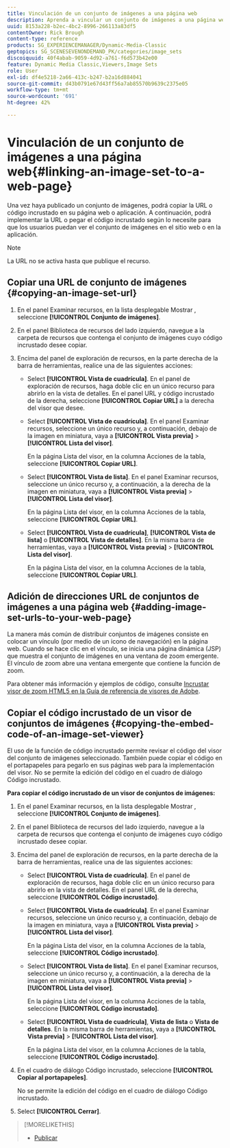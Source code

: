 ```yaml
---
title: Vinculación de un conjunto de imágenes a una página web
description: Aprenda a vincular un conjunto de imágenes a una página web en Adobe Dynamic Media Classic.
uuid: 8153a228-b2ec-4bc2-8996-266113a83df5
contentOwner: Rick Brough
content-type: reference
products: SG_EXPERIENCEMANAGER/Dynamic-Media-Classic
geptopics: SG_SCENESEVENONDEMAND_PK/categories/image_sets
discoiquuid: 40f4abab-9059-4d92-a761-f6d573b42e00
feature: Dynamic Media Classic,Viewers,Image Sets
role: User
exl-id: df4e5218-2a66-413c-b247-b2a16d884041
source-git-commit: d43b0791e67d43ff56a7ab85570b9639c2375e05
workflow-type: tm+mt
source-wordcount: '691'
ht-degree: 42%

---
```


# Vinculación de un conjunto de imágenes a una página web{#linking-an-image-set-to-a-web-page}

Una vez haya publicado un conjunto de imágenes, podrá copiar la URL o código incrustado en su página web o aplicación. A continuación, podrá implementar la URL o pegar el código incrustado según lo necesite para que los usuarios puedan ver el conjunto de imágenes en el sitio web o en la aplicación.

>[!NOTE]
>
>La URL no se activa hasta que publique el recurso.

## Copiar una URL de conjunto de imágenes {#copying-an-image-set-url}

1. En el panel Examinar recursos, en la lista desplegable Mostrar , seleccione **[!UICONTROL Conjunto de imágenes]**.
1. En el panel Biblioteca de recursos del lado izquierdo, navegue a la carpeta de recursos que contenga el conjunto de imágenes cuyo código incrustado desee copiar.
1. Encima del panel de exploración de recursos, en la parte derecha de la barra de herramientas, realice una de las siguientes acciones:

   * Select **[!UICONTROL Vista de cuadrícula]**. En el panel de exploración de recursos, haga doble clic en un único recurso para abrirlo en la vista de detalles. En el panel URL y código incrustado de la derecha, seleccione **[!UICONTROL Copiar URL]** a la derecha del visor que desee.
   * Select **[!UICONTROL Vista de cuadrícula]**. En el panel Examinar recursos, seleccione un único recurso y, a continuación, debajo de la imagen en miniatura, vaya a **[!UICONTROL Vista previa]** > **[!UICONTROL Lista del visor]**.

      En la página Lista del visor, en la columna Acciones de la tabla, seleccione **[!UICONTROL Copiar URL]**.

   * Select **[!UICONTROL Vista de lista]**. En el panel Examinar recursos, seleccione un único recurso y, a continuación, a la derecha de la imagen en miniatura, vaya a **[!UICONTROL Vista previa]** > **[!UICONTROL Lista del visor]**.

      En la página Lista del visor, en la columna Acciones de la tabla, seleccione **[!UICONTROL Copiar URL]**.

   * Select **[!UICONTROL Vista de cuadrícula]**, **[!UICONTROL Vista de lista]** o **[!UICONTROL Vista de detalles]**. En la misma barra de herramientas, vaya a **[!UICONTROL Vista previa]** > **[!UICONTROL Lista del visor]**.

      En la página Lista del visor, en la columna Acciones de la tabla, seleccione **[!UICONTROL Copiar URL]**.

## Adición de direcciones URL de conjuntos de imágenes a una página web {#adding-image-set-urls-to-your-web-page}

La manera más común de distribuir conjuntos de imágenes consiste en colocar un vínculo (por medio de un icono de navegación) en la página web. Cuando se hace clic en el vínculo, se inicia una página dinámica (JSP) que muestra el conjunto de imágenes en una ventana de zoom emergente. El vínculo de zoom abre una ventana emergente que contiene la función de zoom.

Para obtener más información y ejemplos de código, consulte [Incrustar visor de zoom HTML5 en la Guía de referencia de visores de Adobe](https://experienceleague.adobe.com/docs/dynamic-media-developer-resources/library/viewers-aem-assets-dmc/zoom/c-html5-20-zoom-viewer-about.html#section-e1c3106f5b3e445d9b95be337c2f94e2).

## Copiar el código incrustado de un visor de conjuntos de imágenes {#copying-the-embed-code-of-an-image-set-viewer}

El uso de la función de código incrustado permite revisar el código del visor del conjunto de imágenes seleccionado. También puede copiar el código en el portapapeles para pegarlo en sus páginas web para la implementación del visor. No se permite la edición del código en el cuadro de diálogo Código incrustado.

**Para copiar el código incrustado de un visor de conjuntos de imágenes:**

1. En el panel Examinar recursos, en la lista desplegable Mostrar , seleccione **[!UICONTROL Conjunto de imágenes]**.
1. En el panel Biblioteca de recursos del lado izquierdo, navegue a la carpeta de recursos que contenga el conjunto de imágenes cuyo código incrustado desee copiar.
1. Encima del panel de exploración de recursos, en la parte derecha de la barra de herramientas, realice una de las siguientes acciones:

   * Select **[!UICONTROL Vista de cuadrícula]**. En el panel de exploración de recursos, haga doble clic en un único recurso para abrirlo en la vista de detalles. En el panel URL de la derecha, seleccione **[!UICONTROL Código incrustado]**.
   * Select **[!UICONTROL Vista de cuadrícula]**. En el panel Examinar recursos, seleccione un único recurso y, a continuación, debajo de la imagen en miniatura, vaya a **[!UICONTROL Vista previa]** > **[!UICONTROL Lista del visor]**.

      En la página Lista del visor, en la columna Acciones de la tabla, seleccione **[!UICONTROL Código incrustado]**.

   * Select **[!UICONTROL Vista de lista]**. En el panel Examinar recursos, seleccione un único recurso y, a continuación, a la derecha de la imagen en miniatura, vaya a **[!UICONTROL Vista previa]** > **[!UICONTROL Lista del visor]**.

      En la página Lista del visor, en la columna Acciones de la tabla, seleccione **[!UICONTROL Código incrustado]**.

   * Select **[!UICONTROL Vista de cuadrícula]**, **Vista de lista** o **Vista de detalles**. En la misma barra de herramientas, vaya a **[!UICONTROL Vista previa]** > **[!UICONTROL Lista del visor]**.

      En la página Lista del visor, en la columna Acciones de la tabla, seleccione **[!UICONTROL Código incrustado]**.

1. En el cuadro de diálogo Código incrustado, seleccione **[!UICONTROL Copiar al portapapeles]**.

   No se permite la edición del código en el cuadro de diálogo Código incrustado.

1. Select **[!UICONTROL Cerrar]**.

>[!MORELIKETHIS]
>
>* [Publicar](publishing-files.md#publishing_files)

